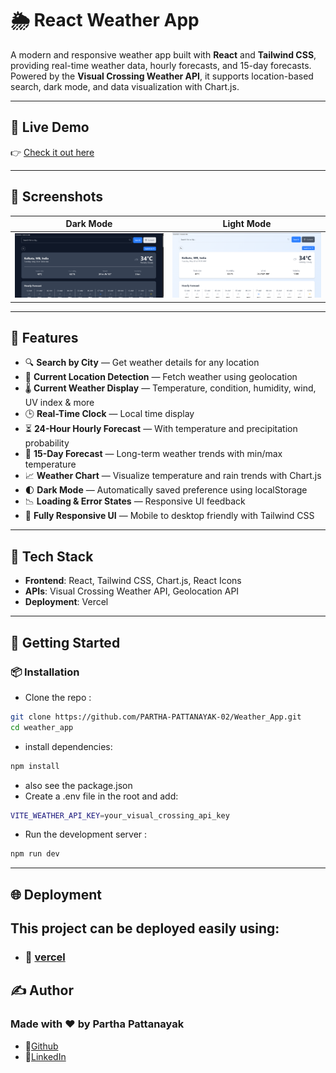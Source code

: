 # 🌦️ React Weather App

A modern and responsive weather app built with **React** and **Tailwind CSS**, providing real-time weather data, hourly forecasts, and 15-day forecasts. Powered by the **Visual Crossing Weather API**, it supports location-based search, dark mode, and data visualization with Chart.js.

---

## 🔗 Live Demo

👉 [Check it out here](https://weather-app-snowy-two-19.vercel.app/)

---

## 📸 Screenshots

| Dark Mode                                 | Light Mode                                  |
| ----------------------------------------- | ------------------------------------------- |
| ![Dark Mode](./screenshots/dark-mode.png) | ![Light Mode](./screenshots/light-mode.png) |

---

## 🚀 Features

- 🔍 **Search by City** — Get weather details for any location
- 📍 **Current Location Detection** — Fetch weather using geolocation
- 🌡️ **Current Weather Display** — Temperature, condition, humidity, wind, UV index & more
- 🕒 **Real-Time Clock** — Local time display
- ⏳ **24-Hour Hourly Forecast** — With temperature and precipitation probability
- 📅 **15-Day Forecast** — Long-term weather trends with min/max temperature
- 📈 **Weather Chart** — Visualize temperature and rain trends with Chart.js
- 🌓 **Dark Mode** — Automatically saved preference using localStorage
- 📉 **Loading & Error States** — Responsive UI feedback
- 📱 **Fully Responsive UI** — Mobile to desktop friendly with Tailwind CSS

---

## 🧰 Tech Stack

- **Frontend**: React, Tailwind CSS, Chart.js, React Icons
- **APIs**: Visual Crossing Weather API, Geolocation API
- **Deployment**: Vercel

---

## 🧪 Getting Started

### 📦 Installation

- Clone the repo :

```bash
git clone https://github.com/PARTHA-PATTANAYAK-02/Weather_App.git
cd weather_app
```

- install dependencies:

```bash
npm install
```

- also see the package.json
- Create a .env file in the root and add:

```bash
VITE_WEATHER_API_KEY=your_visual_crossing_api_key

```

- Run the development server :

```bash
npm run dev
```

---

## 🌐 Deployment

## This project can be deployed easily using:

- ### 🔗 [vercel](https://weather-app-snowy-two-19.vercel.app/)

## ✍️ Author

### Made with ❤️ by Partha Pattanayak

- 🔗[Github](https://github.com/PARTHA-PATTANAYAK-02)
- 🔗[LinkedIn](https://www.linkedin.com/in/partha-pattanayak-082a46320/)
